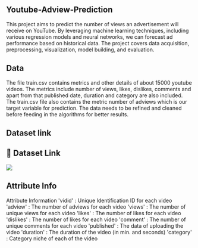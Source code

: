 ## Youtube-Adview-Prediction
This project aims to predict the number of views an advertisement will receive on YouTube. By leveraging machine learning techniques, including various regression models and neural networks, we can forecast ad performance based on historical data. The project covers data acquisition, preprocessing, visualization, model building, and evaluation.

## Data
The file train.csv contains metrics and other details of about 15000 youtube videos. The metrics include number of views, likes, dislikes, comments and apart from that published date, duration and category are also included. The train.csv file also contains the metric number of adviews which is our target variable for prediction. The data needs to be refined and cleaned before feeding in the algorithms for better results.

## Dataset link

## 🔗 Dataset Link
[![](https://www.kaggle.com/datasets/sidharth178/youtube-adview-dataset)](https://www.kaggle.com/
)

## Attribute Info
Attribute Information
'vidid' : Unique Identification ID for each video
'adview' : The number of adviews for each video
'views' : The number of unique views for each video
'likes' : The number of likes for each video
'dislikes' : The number of likes for each video
'comment' : The number of unique comments for each video
'published' : The data of uploading the video
'duration' : The duration of the video (in min. and seconds)
'category' : Category niche of each of the video

